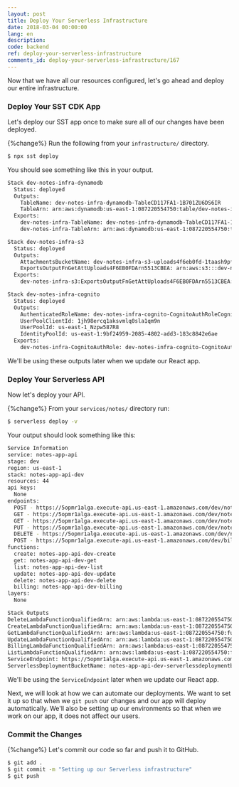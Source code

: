 ```yaml
---
layout: post
title: Deploy Your Serverless Infrastructure
date: 2018-03-04 00:00:00
lang: en
description:
code: backend
ref: deploy-your-serverless-infrastructure
comments_id: deploy-your-serverless-infrastructure/167
---
```


Now that we have all our resources configured, let's go ahead and deploy our entire infrastructure.

### Deploy Your SST CDK App

Let's deploy our SST app once to make sure all of our changes have been deployed.

{%change%} Run the following from your `infrastructure/` directory.

``` bash
$ npx sst deploy
```

You should see something like this in your output.

``` bash
Stack dev-notes-infra-dynamodb
  Status: deployed
  Outputs:
    TableName: dev-notes-infra-dynamodb-TableCD117FA1-1B701ZU6DS6IR
    TableArn: arn:aws:dynamodb:us-east-1:087220554750:table/dev-notes-infra-dynamodb-TableCD117FA1-1B701ZU6DS6IR
  Exports:
    dev-notes-infra-TableName: dev-notes-infra-dynamodb-TableCD117FA1-1B701ZU6DS6IR
    dev-notes-infra-TableArn: arn:aws:dynamodb:us-east-1:087220554750:table/dev-notes-infra-dynamodb-TableCD117FA1-1B701ZU6DS6IR

Stack dev-notes-infra-s3
  Status: deployed
  Outputs:
    AttachmentsBucketName: dev-notes-infra-s3-uploads4f6eb0fd-1taash9pf6q1f
    ExportsOutputFnGetAttUploads4F6EB0FDArn5513CBEA: arn:aws:s3:::dev-notes-infra-s3-uploads4f6eb0fd-1taash9pf6q1f
  Exports:
    dev-notes-infra-s3:ExportsOutputFnGetAttUploads4F6EB0FDArn5513CBEA: arn:aws:s3:::dev-notes-infra-s3-uploads4f6eb0fd-1taash9pf6q1f

Stack dev-notes-infra-cognito
  Status: deployed
  Outputs:
    AuthenticatedRoleName: dev-notes-infra-cognito-CognitoAuthRoleCognitoDefa-14TSUK0GNJIBU
    UserPoolClientId: 1jh98ercq1aksvmlq0sla1qm9n
    UserPoolId: us-east-1_Nzpw587R8
    IdentityPoolId: us-east-1:9bf24959-2085-4802-add3-183c8842e6ae
  Exports:
    dev-notes-infra-CognitoAuthRole: dev-notes-infra-cognito-CognitoAuthRoleCognitoDefa-14TSUK0GNJIBU
```

We'll be using these outputs later when we update our React app.

### Deploy Your Serverless API

Now let's deploy your API.

{%change%} From your `services/notes/` directory run:

``` bash
$ serverless deploy -v
```

Your output should look something like this:

``` bash
Service Information
service: notes-app-api
stage: dev
region: us-east-1
stack: notes-app-api-dev
resources: 44
api keys:
  None
endpoints:
  POST - https://5opmr1alga.execute-api.us-east-1.amazonaws.com/dev/notes
  GET - https://5opmr1alga.execute-api.us-east-1.amazonaws.com/dev/notes/{id}
  GET - https://5opmr1alga.execute-api.us-east-1.amazonaws.com/dev/notes
  PUT - https://5opmr1alga.execute-api.us-east-1.amazonaws.com/dev/notes/{id}
  DELETE - https://5opmr1alga.execute-api.us-east-1.amazonaws.com/dev/notes/{id}
  POST - https://5opmr1alga.execute-api.us-east-1.amazonaws.com/dev/billing
functions:
  create: notes-app-api-dev-create
  get: notes-app-api-dev-get
  list: notes-app-api-dev-list
  update: notes-app-api-dev-update
  delete: notes-app-api-dev-delete
  billing: notes-app-api-dev-billing
layers:
  None

Stack Outputs
DeleteLambdaFunctionQualifiedArn: arn:aws:lambda:us-east-1:087220554750:function:notes-app-api-dev-delete:3
CreateLambdaFunctionQualifiedArn: arn:aws:lambda:us-east-1:087220554750:function:notes-app-api-dev-create:3
GetLambdaFunctionQualifiedArn: arn:aws:lambda:us-east-1:087220554750:function:notes-app-api-dev-get:3
UpdateLambdaFunctionQualifiedArn: arn:aws:lambda:us-east-1:087220554750:function:notes-app-api-dev-update:3
BillingLambdaFunctionQualifiedArn: arn:aws:lambda:us-east-1:087220554750:function:notes-app-api-dev-billing:1
ListLambdaFunctionQualifiedArn: arn:aws:lambda:us-east-1:087220554750:function:notes-app-api-dev-list:3
ServiceEndpoint: https://5opmr1alga.execute-api.us-east-1.amazonaws.com/dev
ServerlessDeploymentBucketName: notes-app-api-dev-serverlessdeploymentbucket-1323e6pius3a
```

We'll be using the `ServiceEndpoint` later when we update our React app.

Next, we will look at how we can automate our deployments. We want to set it up so that when we `git push` our changes and our app will deploy automatically. We'll also be setting up our environments so that when we work on our app, it does not affect our users.

### Commit the Changes

{%change%} Let's commit our code so far and push it to GitHub.

``` bash
$ git add .
$ git commit -m "Setting up our Serverless infrastructure"
$ git push
```
